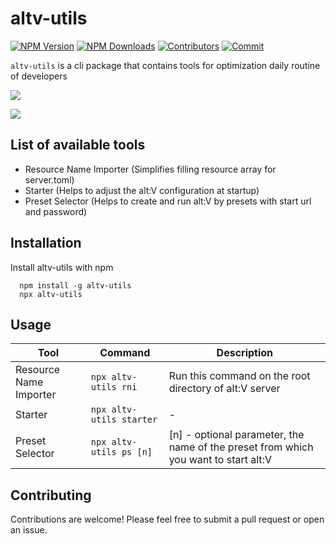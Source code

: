 # altv-utils

[![NPM Version](https://img.shields.io/npm/v/altv-utils.svg)](https://www.npmjs.com/package/altv-utils)
[![NPM Downloads](https://img.shields.io/npm/dt/altv-utils.svg)](https://www.npmjs.com/package/altv-utils)
[![Contributors](https://img.shields.io/github/contributors/litolax/altv-utils.svg)](https://github.com/litolax/altv-utils/graphs/contributors)
[![Commit](https://img.shields.io/github/last-commit/litolax/altv-utils.svg)](https://github.com/litolax/altv-utils/commits/master)

`altv-utils` is a cli package that contains tools for optimization daily routine of developers

![](https://i.imgur.com/ibjmgyu.png)

![](https://i.imgur.com/dWrxi2O.png)

## List of available tools

- Resource Name Importer (Simplifies filling resource array for server.toml)
- Starter (Helps to adjust the alt:V configuration at startup)
- Preset Selector (Helps to create and run alt:V by presets with start url and password)

## Installation

Install altv-utils with npm

```
  npm install -g altv-utils
  npx altv-utils
```

## Usage

| Tool                   | Command                  | Description                                                                         |
| ---------------------- | -------------------------| ----------------------------------------------------------------------------------- |
| Resource Name Importer | `npx altv-utils rni`     | Run this command on the root directory of alt:V server                              |
| Starter                | `npx altv-utils starter` | -                                                                                   |
| Preset Selector        | `npx altv-utils ps [n]`  | [n] - optional parameter, the name of the preset from which you want to start alt:V |

## Contributing

Contributions are welcome! Please feel free to submit a pull request or open an issue.
